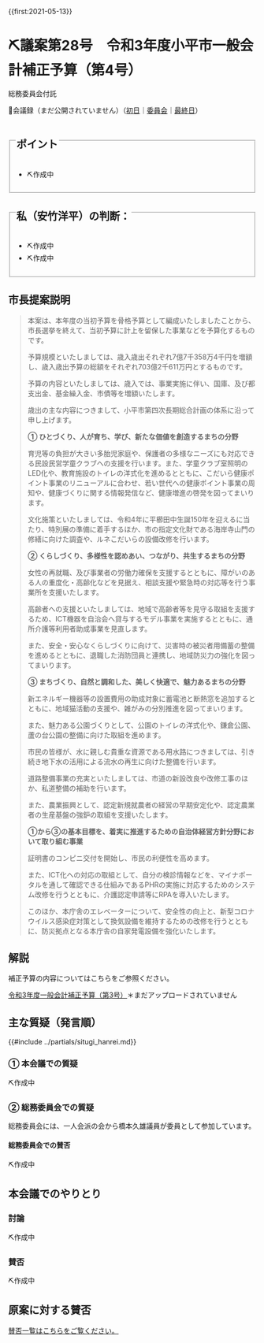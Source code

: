 {{first:2021-05-13}}

# ⛏️議案第28号　令和3年度小平市一般会計補正予算（第4号）

<i class="fa fa-gavel" aria-hidden="true"></i> 総務委員会付託

<p class="read-kaigiroku">📄会議録（まだ公開されていません）（<a href="https://ssp.kaigiroku.net/tenant/kodaira/SpTop.html">初日</a>｜<a href="https://ssp.kaigiroku.net/tenant/kodaira/SpTop.html">委員会</a>｜<a href="https://ssp.kaigiroku.net/tenant/kodaira/SpTop.html">最終日</a>）</p>

<fieldset class="point">
  <legend>
    <h2> ポイント </h2>
  </legend>
  <ul>
    <li class="chk">⛏️作成中</li>
  </ul>
</fieldset>

<fieldset class="sanpi">
  <legend>
    <h2><!--⭕️--> 私（安竹洋平）の判断：<!--賛成--> </h2>
  </legend>
  <ul>
    <li>⛏️作成中</li>
    <li class="ng">⛏️作成中</li>
  </ul>
</fieldset>

## 市長提案説明
> 本案は、本年度の当初予算を骨格予算として編成いたしましたことから、市長選挙を終えて、当初予算に計上を留保した事業などを予算化するものです。
>
> 予算規模といたしましては、歳入歳出それぞれ7億7千358万4千円を増額し、歳入歳出予算の総額をそれぞれ703億2千611万円とするものです。
>
> 予算の内容といたしましては、歳入では、事業実施に伴い、国庫、及び都支出金、基金繰入金、市債等を増額いたします。
>
> 歳出の主な内容につきまして、小平市第四次長期総合計画の体系に沿って申し上げます。
>
> **① ひとづくり、人が育ち、学び、新たな価値を創造するまちの分野**
>
> 育児等の負担が大きい多胎児家庭や、保護者の多様なニーズにも対応できる民設民営学童クラブへの支援を行います。また、学童クラブ室照明のLED化や、教育施設のトイレの洋式化を進めるとともに、こだいら健康ポイント事業のリニューアルに合わせ、若い世代への健康ポイント事業の周知や、健康づくりに関する情報発信など、健康増進の啓発を図ってまいります。
>
> 文化施策といたしましては、令和4年に平櫛田中生誕150年を迎えるに当たり、特別展の準備に着手するほか、市の指定文化財である海岸寺山門の修繕に向けた調査や、ルネこだいらの設備改修を行います。
>
> **② くらしづくり、多様性を認めあい、つながり、共生するまちの分野**
>
> 女性の再就職、及び事業者の労働力確保を支援するとともに、障がいのある人の重度化・高齢化などを見据え、相談支援や緊急時の対応等を行う事業所を支援いたします。
>
> 高齢者への支援といたしましては、地域で高齢者等を見守る取組を支援するため、ICT機器を自治会へ貸与するモデル事業を実施するとともに、通所介護等利用者助成事業を見直します。
>
>また、安全・安心なくらしづくりに向けて、災害時の被災者用備蓄の整備を進めるとともに、退職した消防団員と連携し、地域防災力の強化を図ってまいります。
>
> **③ まちづくり、自然と調和した、美しく快適で、魅力あるまちの分野**
>
> 新エネルギー機器等の設置費用の助成対象に蓄電池と断熱窓を追加するとともに、地域猫活動の支援や、雑がみの分別推進を図ってまいります。
>
> また、魅力ある公園づくりとして、公園のトイレの洋式化や、鎌倉公園、蘆の台公園の整備に向けた取組を進めます。
>
> 市民の皆様が、水に親しむ貴重な資源である用水路につきましては、引き続き地下水の活用による流水の再生に向けた整備を行います。
>
> 道路整備事業の充実といたしましては、市道の新設改良や改修工事のほか、私道整備の補助を行います。
>
> また、農業振興として、認定新規就農者の経営の早期安定化や、認定農業者の生産基盤の強鈩の取組を支援いたします。
>
> **①から③の基本目標を、着実に推進するための自治体経営方針分野において取り組む事業**
>
> 証明書のコンピニ交付を開始し、市民の利便性を高めます。
>
> また、ICT化への対応の取組として、自分の検診情報などを、マイナポータルを通して確認できる仕組みであるPHRの実施に対応するためのシステム改修を行うとともに、介護認定申請等にRPAを導入いたします。
>
> このほか、本庁舎のエレベーターについて、安全性の向上と、新型コロナウイルス感染症対策として換気設備を維持するための改修を行うとともに、防災拠点となる本庁舎の自家発電設備を強化いたします。

## 解説

補正予算の内容についてはこちらをご参照ください。

[令和3年度一般会計補正予算（第3号）](https://www.city.kodaira.tokyo.jp/kurashi/088/088685.html)＊まだアップロードされていません

## 主な質疑（発言順）
{{#include ../partials/situgi_hanrei.md}}

### ① 本会議での質疑
⛏️作成中

### ② 総務委員会での質疑
総務委員会には、一人会派の会から橋本久雄議員が委員として参加しています。

#### 総務委員会での賛否
⛏️作成中

<!--全委員が賛成⭕️-->

## 本会議でのやりとり

### 討論
⛏️作成中

### 賛否
⛏️作成中
<!--全議員が賛成⭕️-->

## 原案に対する賛否
[賛否一覧はこちらをご覧ください。](./index.md#賛否)

